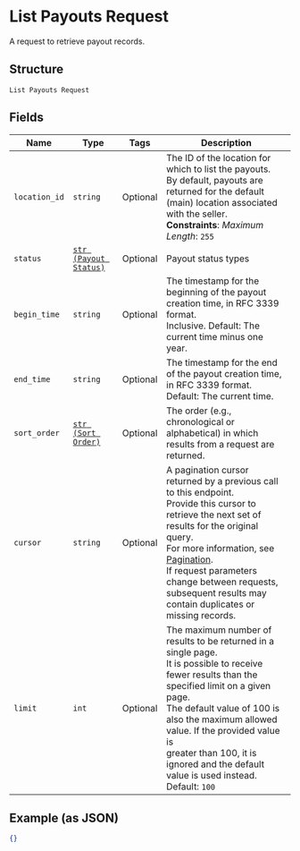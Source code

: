 
# List Payouts Request

A request to retrieve payout records.

## Structure

`List Payouts Request`

## Fields

| Name | Type | Tags | Description |
|  --- | --- | --- | --- |
| `location_id` | `string` | Optional | The ID of the location for which to list the payouts.<br>By default, payouts are returned for the default (main) location associated with the seller.<br>**Constraints**: *Maximum Length*: `255` |
| `status` | [`str (Payout Status)`](../../doc/models/payout-status.md) | Optional | Payout status types |
| `begin_time` | `string` | Optional | The timestamp for the beginning of the payout creation time, in RFC 3339 format.<br>Inclusive. Default: The current time minus one year. |
| `end_time` | `string` | Optional | The timestamp for the end of the payout creation time, in RFC 3339 format.<br>Default: The current time. |
| `sort_order` | [`str (Sort Order)`](../../doc/models/sort-order.md) | Optional | The order (e.g., chronological or alphabetical) in which results from a request are returned. |
| `cursor` | `string` | Optional | A pagination cursor returned by a previous call to this endpoint.<br>Provide this cursor to retrieve the next set of results for the original query.<br>For more information, see [Pagination](https://developer.squareup.com/docs/build-basics/common-api-patterns/pagination).<br>If request parameters change between requests, subsequent results may contain duplicates or missing records. |
| `limit` | `int` | Optional | The maximum number of results to be returned in a single page.<br>It is possible to receive fewer results than the specified limit on a given page.<br>The default value of 100 is also the maximum allowed value. If the provided value is<br>greater than 100, it is ignored and the default value is used instead.<br>Default: `100` |

## Example (as JSON)

```json
{}
```

